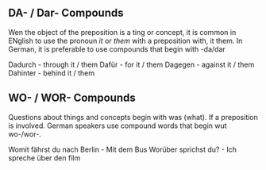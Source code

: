 ## DA- / Dar- Compounds

Wen the object of the preposition is a ting or concept, it is common in ENglish to use the pronoun _it_ or _them_ with a preposition with, it them. In German, it is preferable to use compounds that begin with -da/dar

Dadurch - through it / them
Dafür - for it / them
Dagegen - against it / them
Dahinter - behind it / them

## WO- / WOR- Compounds 

Questions about things and concepts begin with was (what). If a preposition is involved. German speakers use compound words that begin wut wo-/wor-.

Womit fährst du nach Berlin - Mit dem Bus
Worüber sprichst du? - Ich spreche über den film


